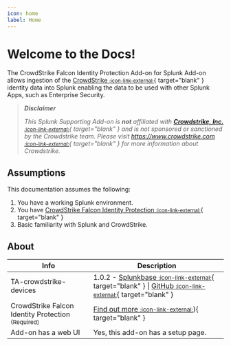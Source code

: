```yaml
---
icon: home
label: Home
---
```


# Welcome to the Docs!

The CrowdStrike Falcon Identity Protection Add-on for Splunk Add-on allows ingestion of the [CrowdStrike <small>:icon-link-external:</small>][crowdstrike]{ target="blank" } identity data into Splunk enabling the data to be used with other Splunk Apps, such as Enterprise Security.

> __*Disclaimer*__
> 
> *This Splunk Supporting Add-on is __not__ affiliated with [__Crowdstrike, Inc.__ <small>:icon-link-external:</small>][crowdstrike]{ target="blank" } and is not sponsored or sanctioned by the Crowdstrike team. Please visit [https://www.crowdstrike.com <small>:icon-link-external:</small>][crowdstrike]{ target="blank" } for more information about Crowdstrike.*

## Assumptions

This documentation assumes the following:

1. You have a working Splunk environment.
2. You have [CrowdStrike Falcon Identity Protection <small>:icon-link-external:</small>][crowdstrike-identity]{ target="blank" }
3. Basic familiarity with Splunk and CrowdStrike.

## About

Info | Description
------|----------
TA-crowdstrike-devices | 1.0.2 - [Splunkbase <small>:icon-link-external:</small>](https://splunkbase.splunk.com/app/6893){ target="blank" } \| [GitHub <small>:icon-link-external:</small>](https://github.com/ZachChristensen28/TA-crowdstrike-identities/releases){ target="blank" }
CrowdStrike Falcon Identity Protection <small>(Required)</small> | [Find out more <small>:icon-link-external:</small>][crowdstrike-identity]){ target="blank" }
Add-on has a web UI | Yes, this add-on has a setup page.

[crowdstrike]: https://www.crowdstrike.com
[crowdstrike-identity]: https://www.crowdstrike.com/products/identity-protection/